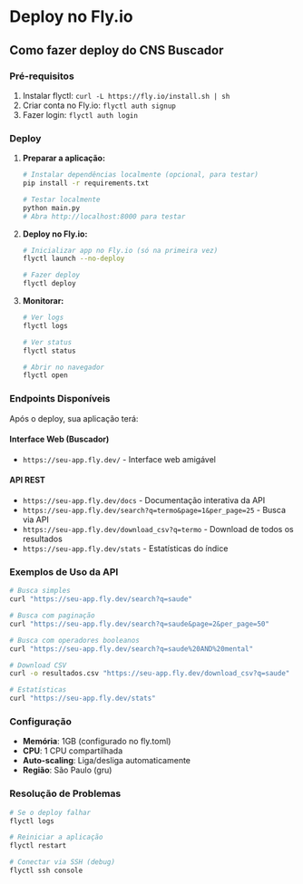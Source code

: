 # Deploy no Fly.io

## Como fazer deploy do CNS Buscador

### Pré-requisitos
1. Instalar flyctl: `curl -L https://fly.io/install.sh | sh`
2. Criar conta no Fly.io: `flyctl auth signup`
3. Fazer login: `flyctl auth login`

### Deploy

1. **Preparar a aplicação:**
   ```bash
   # Instalar dependências localmente (opcional, para testar)
   pip install -r requirements.txt
   
   # Testar localmente
   python main.py
   # Abra http://localhost:8000 para testar
   ```

2. **Deploy no Fly.io:**
   ```bash
   # Inicializar app no Fly.io (só na primeira vez)
   flyctl launch --no-deploy
   
   # Fazer deploy
   flyctl deploy
   ```

3. **Monitorar:**
   ```bash
   # Ver logs
   flyctl logs
   
   # Ver status
   flyctl status
   
   # Abrir no navegador
   flyctl open
   ```

### Endpoints Disponíveis

Após o deploy, sua aplicação terá:

#### Interface Web (Buscador)
- `https://seu-app.fly.dev/` - Interface web amigável

#### API REST
- `https://seu-app.fly.dev/docs` - Documentação interativa da API
- `https://seu-app.fly.dev/search?q=termo&page=1&per_page=25` - Busca via API
- `https://seu-app.fly.dev/download_csv?q=termo` - Download de todos os resultados
- `https://seu-app.fly.dev/stats` - Estatísticas do índice

### Exemplos de Uso da API

```bash
# Busca simples
curl "https://seu-app.fly.dev/search?q=saude"

# Busca com paginação
curl "https://seu-app.fly.dev/search?q=saude&page=2&per_page=50"

# Busca com operadores booleanos
curl "https://seu-app.fly.dev/search?q=saude%20AND%20mental"

# Download CSV
curl -o resultados.csv "https://seu-app.fly.dev/download_csv?q=saude"

# Estatísticas
curl "https://seu-app.fly.dev/stats"
```

### Configuração

- **Memória**: 1GB (configurado no fly.toml)
- **CPU**: 1 CPU compartilhada
- **Auto-scaling**: Liga/desliga automaticamente
- **Região**: São Paulo (gru)

### Resolução de Problemas

```bash
# Se o deploy falhar
flyctl logs

# Reiniciar a aplicação
flyctl restart

# Conectar via SSH (debug)
flyctl ssh console
```